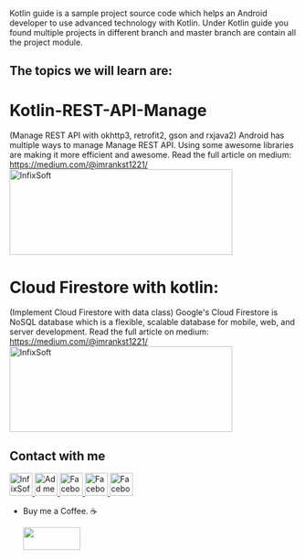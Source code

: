 Kotlin guide is a sample project source code which helps an Android developer to use advanced technology with Kotlin. Under Kotlin guide you found multiple projects in different branch and master branch are contain all the project module. 

## The topics we will learn are:

# Kotlin-REST-API-Manage
(Manage REST API with okhttp3, retrofit2, gson and rxjava2)
Android has multiple ways to manage Manage REST API. Using some awesome libraries are making it more efficient and awesome. Read the full article on medium:
<br>
<a href="https://medium.com/@imrankst1221/manage-rest-api-with-okhttp3-retrofit2-gson-and-rxjava2-aa5bea1e8a92">https://medium.com/@imrankst1221/</a>
<br>
<a href="https://medium.com/@imrankst1221/manage-rest-api-with-okhttp3-retrofit2-gson-and-rxjava2-aa5bea1e8a92" rel="nofollow" rel="nofollow">
  <img alt="InfixSoft" src="https://user-images.githubusercontent.com/7795398/50554968-22148d00-0cef-11e9-912c-cfd54544353f.png" width="390" height="150" >
</a>

# Cloud Firestore with kotlin:
(Implement Cloud Firestore with data class)
Google's Cloud Firestore is NoSQL database which is a flexible, scalable database for mobile, web, and server development. Read the full article on medium:
<br>
<a href="https://medium.com/@imrankst1221/manage-rest-api-with-okhttp3-retrofit2-gson-and-rxjava2-aa5bea1e8a92">https://medium.com/@imrankst1221/</a>
<br>
<a href="https://medium.com/@imrankst1221/manage-rest-api-with-okhttp3-retrofit2-gson-and-rxjava2-aa5bea1e8a92" rel="nofollow" rel="nofollow">
  <img alt="InfixSoft" src="https://user-images.githubusercontent.com/7795398/57610855-682e0700-7593-11e9-8a00-d27f442971df.png" width="390" height="150" >
</a>



## Contact with me
<a href="http://www.infixsoft.com/" rel="nofollow">
  <img alt="InfixSoft" src="https://user-images.githubusercontent.com/7795398/50554917-cf86a100-0ced-11e9-86d5-20bab2faed9b.png" width="40" height="40" >
</a>
<a href="https://www.linkedin.com/in/imrankst1221/" rel="nofollow">
  <img alt="Add me to Linkedin" src="https://user-images.githubusercontent.com/7795398/50554847-a6194580-0cec-11e9-91fb-b766bbbfd420.png" width="40" height="40" >
</a>
<a href="https://www.facebook.com/infixsoft/" rel="nofollow">
  <img alt="Facebook" src="https://user-images.githubusercontent.com/7795398/50554846-a580af00-0cec-11e9-9f86-08e8940d468b.png" width="40" height="40" >
</a>
<a href="https://medium.com/@imrankst1221/" rel="nofollow">
  <img alt="Facebook" src="https://user-images.githubusercontent.com/7795398/50554848-a6194580-0cec-11e9-93ca-ebee078d626d.png" width="40" height="40" >
</a>
<a href="https://www.youtube.com/channel/UCz1M4tNjTK_SgCZwiP-zFJQ" rel="nofollow">
  <img alt="Facebook" src="https://user-images.githubusercontent.com/7795398/50554850-a6b1dc00-0cec-11e9-9673-9ba0c0ab4fa9.png" width="40" height="40" >
</a>
<br>



* Buy me a Coffee. ☕️ 
   
   <a href="https://www.paypal.me/imrankst1221" target="_blank"><img src="https://www.paypalobjects.com/webstatic/i/logo/rebrand/ppcom.svg" width="100" height="40" style="margin-bottom:-15px;"></a> 
